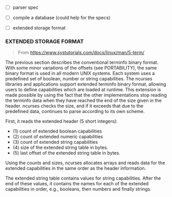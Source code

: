 - [ ] parser spec
- [ ] compile a database (could help for the specs)
- [ ] extended storage format



### EXTENDED STORAGE FORMAT

> From https://www.systutorials.com/docs/linux/man/5-term/

The previous section describes the conventional terminfo binary format. With some minor variations of the offsets (see PORTABILITY), the same binary format is used in all modern UNIX systems. Each system uses a predefined set of boolean, number or string capabilities.
The ncurses libraries and applications support extended terminfo binary format, allowing users to define capabilities which are loaded at runtime. This extension is made possible by using the fact that the other implementations stop reading the terminfo data when they have reached the end of the size given in the header. ncurses checks the size, and if it exceeds that due to the predefined data, continues to parse according to its own scheme.

First, it reads the extended header (5 short integers):

- (1) count of extended boolean capabilities
- (2) count of extended numeric capabilities
- (3) count of extended string capabilities
- (4) size of the extended string table in bytes.
- (5) last offset of the extended string table in bytes.

Using the counts and sizes, ncurses allocates arrays and reads data for the extended capabilities in the same order as the header information.

The extended string table contains values for string capabilities. After the end of these values, it contains the names for each of the extended capabilities in order, e.g., booleans, then numbers and finally strings.
